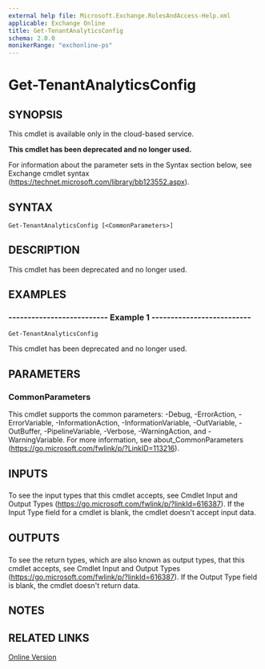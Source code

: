 ```yaml
---
external help file: Microsoft.Exchange.RolesAndAccess-Help.xml
applicable: Exchange Online
title: Get-TenantAnalyticsConfig
schema: 2.0.0
monikerRange: "exchonline-ps"
---
```


# Get-TenantAnalyticsConfig

## SYNOPSIS
This cmdlet is available only in the cloud-based service.

**This cmdlet has been deprecated and no longer used.**

For information about the parameter sets in the Syntax section below, see Exchange cmdlet syntax (https://technet.microsoft.com/library/bb123552.aspx).

## SYNTAX

```
Get-TenantAnalyticsConfig [<CommonParameters>]
```

## DESCRIPTION
This cmdlet has been deprecated and no longer used.

## EXAMPLES

### -------------------------- Example 1 --------------------------
```
Get-TenantAnalyticsConfig
```
This cmdlet has been deprecated and no longer used.

## PARAMETERS

### CommonParameters
This cmdlet supports the common parameters: -Debug, -ErrorAction, -ErrorVariable, -InformationAction, -InformationVariable, -OutVariable, -OutBuffer, -PipelineVariable, -Verbose, -WarningAction, and -WarningVariable. For more information, see about_CommonParameters (https://go.microsoft.com/fwlink/p/?LinkID=113216).

## INPUTS

###  
To see the input types that this cmdlet accepts, see Cmdlet Input and Output Types (https://go.microsoft.com/fwlink/p/?linkId=616387). If the Input Type field for a cmdlet is blank, the cmdlet doesn't accept input data.

## OUTPUTS

###  
To see the return types, which are also known as output types, that this cmdlet accepts, see Cmdlet Input and Output Types (https://go.microsoft.com/fwlink/p/?linkId=616387). If the Output Type field is blank, the cmdlet doesn't return data.

## NOTES

## RELATED LINKS

[Online Version](https://technet.microsoft.com/library/9df5ec50-6b91-4801-9221-0a5985b8af3a.aspx)

